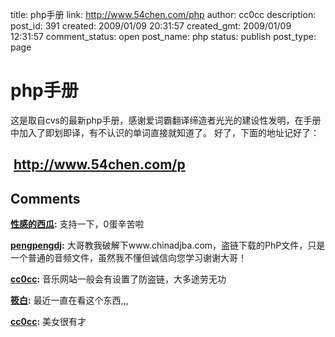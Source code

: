 title: php手册
link: http://www.54chen.com/php
author: cc0cc
description: 
post_id: 391
created: 2009/01/09 20:31:57
created_gmt: 2009/01/09 12:31:57
comment_status: open
post_name: php
status: publish
post_type: page

# php手册

这是取自cvs的最新php手册，感谢爱词霸翻译缔造者光光的建设性发明，在手册中加入了即划即译，有不认识的单词直接就知道了。 好了，下面的地址记好了： 

##  <http://www.54chen.com/p>

## Comments

**[性感的西瓜](#127 "2009-01-12 10:20:40"):** 支持一下，0蛋辛苦啦

**[pengpengdj](#169 "2009-02-11 16:33:50"):** 大哥教我破解下www.chinadjba.com，盗链下载的PhP文件，只是一个普通的音频文件，虽然我不懂但诚信向您学习谢谢大哥！

**[cc0cc](#170 "2009-02-11 18:54:12"):** 音乐网站一般会有设置了防盗链，大多途劳无功

**[筱白](#11851 "2009-08-25 15:07:23"):** 最近一直在看这个东西,,,

**[cc0cc](#11853 "2009-08-26 11:38:43"):** 美女很有才

